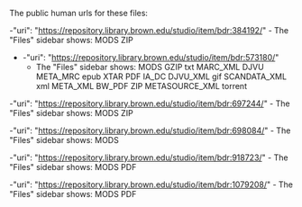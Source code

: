 The public human urls for these files:

-"uri": "https://repository.library.brown.edu/studio/item/bdr:384192/"
    - The "Files" sidebar shows: 
        MODS
        ZIP

- -"uri": "https://repository.library.brown.edu/studio/item/bdr:573180/"
    - The "Files" sidebar shows:
        MODS
        GZIP
        txt
        MARC_XML
        DJVU
        META_MRC
        epub
        XTAR
        PDF
        IA_DC
        DJVU_XML
        gif
        SCANDATA_XML
        xml
        META_XML
        BW_PDF
        ZIP
        METASOURCE_XML
        torrent

-"uri": "https://repository.library.brown.edu/studio/item/bdr:697244/"
    - The "Files" sidebar shows: 
        MODS
        ZIP

-"uri": "https://repository.library.brown.edu/studio/item/bdr:698084/"
    - The "Files" sidebar shows: 
        MODS

-"uri": "https://repository.library.brown.edu/studio/item/bdr:918723/"
    - The "Files" sidebar shows: 
        MODS
        PDF

-"uri": "https://repository.library.brown.edu/studio/item/bdr:1079208/"
    - The "Files" sidebar shows: 
        MODS
        PDF



